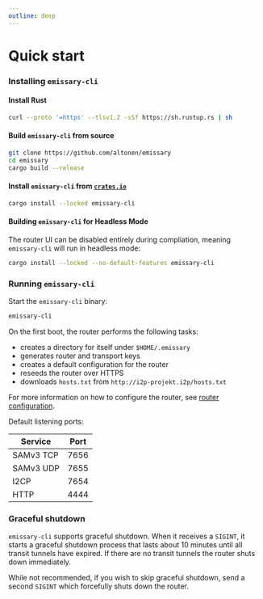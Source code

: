 ```yaml
---
outline: deep
---
```


# Quick start

### Installing `emissary-cli`

#### Install Rust

```bash
curl --proto '=https' --tlsv1.2 -sSf https://sh.rustup.rs | sh
```

#### Build `emissary-cli` from source

```bash
git clone https://github.com/altonen/emissary
cd emissary
cargo build --release
```

#### Install `emissary-cli` from [`crates.io`](https://crates.io/crates/emissary-cli)

```bash
cargo install --locked emissary-cli
```

#### Building `emissary-cli` for Headless Mode

The router UI can be disabled entirely during compliation, meaning `emissary-cli` will run in headless mode: 

```bash
cargo install --locked --no-default-features emissary-cli
```

### Running `emissary-cli`

Start the `emissary-cli` binary:

```bash
emissary-cli
```

On the first boot, the router performs the following tasks:
* creates a directory for itself under `$HOME/.emissary`
* generates router and transport keys
* creates a default configuration for the router
* reseeds the router over HTTPS
* downloads `hosts.txt` from `http://i2p-projekt.i2p/hosts.txt`

For more information on how to configure the router, see [router configuration](router-configuration.md).

Default listening ports: 

|  **Service**  | **Port** |
|---------------|----------|
|   SAMv3 TCP   |   7656   |
|   SAMv3 UDP   |   7655   |
|      I2CP     |   7654   |
|      HTTP     |   4444   |

### Graceful shutdown

`emissary-cli` supports graceful shutdown. When it receives a `SIGINT`, it starts a graceful shutdown process that lasts about 10 minutes until all transit tunnels have expired. If there are no transit tunnels the router shuts down immediately.

While not recommended, if you wish to skip graceful shutdown, send a second `SIGINT` which forcefully shuts down the router.
